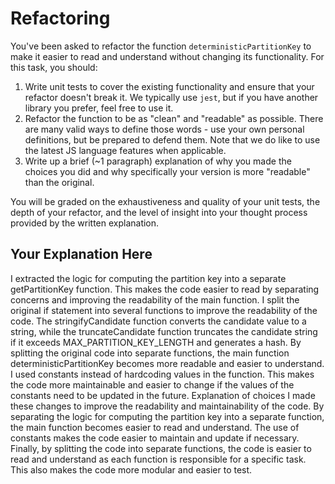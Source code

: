 # Refactoring

You've been asked to refactor the function `deterministicPartitionKey` to make it easier to read and understand without changing its functionality. For this task, you should:

1. Write unit tests to cover the existing functionality and ensure that your refactor doesn't break it. We typically use `jest`, but if you have another library you prefer, feel free to use it.
2. Refactor the function to be as "clean" and "readable" as possible. There are many valid ways to define those words - use your own personal definitions, but be prepared to defend them. Note that we do like to use the latest JS language features when applicable.
3. Write up a brief (~1 paragraph) explanation of why you made the choices you did and why specifically your version is more "readable" than the original.

You will be graded on the exhaustiveness and quality of your unit tests, the depth of your refactor, and the level of insight into your thought process provided by the written explanation.

## Your Explanation Here

I extracted the logic for computing the partition key into a separate getPartitionKey function. This makes the code easier to read by separating concerns and improving the readability of the main function.
I split the original if statement into several functions to improve the readability of the code. The stringifyCandidate function converts the candidate value to a string, while the truncateCandidate function truncates the candidate string if it exceeds MAX_PARTITION_KEY_LENGTH and generates a hash. By splitting the original code into separate functions, the main function deterministicPartitionKey becomes more readable and easier to understand.
I used constants instead of hardcoding values in the function. This makes the code more maintainable and easier to change if the values of the constants need to be updated in the future.
Explanation of choices
I made these changes to improve the readability and maintainability of the code. By separating the logic for computing the partition key into a separate function, the main function becomes easier to read and understand. The use of constants makes the code easier to maintain and update if necessary. Finally, by splitting the code into separate functions, the code is easier to read and understand as each function is responsible for a specific task. This also makes the code more modular and easier to test.

